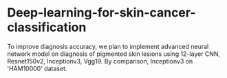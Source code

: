 # Deep-learning-for-skin-cancer-classification
To improve diagnosis accuracy, 
we plan to implement advanced neural network model on diagnosis of pigmented skin lesions 
using 12-layer CNN, Resnet150v2, Inceptionv3, Vgg19. By comparison, Inceptionv3 on 'HAM10000' dataset.
